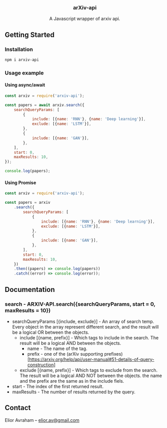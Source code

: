 <p align="center">
  <h3 align="center">arXiv-api</h3>

  <p align="center">
    A Javascript wrapper of arxiv api.
  </p>
</p>

## Getting Started
### Installation

```sh
npm i arxiv-api
```

### Usage example

#### Using async/await
```js
const arxiv = require('arxiv-api');

const papers = await arxiv.search({
	searchQueryParams: [
		{
			include: [{name: 'RNN'}, {name: 'Deep learning'}],
			exclude: [{name: 'LSTM'}],
		},
		{
			include: [{name: 'GAN'}],
		},
	],
	start: 0,
	maxResults: 10,
});

console.log(papers);
```

#### Using Promise
```js
const arxiv = require('arxiv-api');

const papers = arxiv
	.search({
		searchQueryParams: [
			{
				include: [{name: 'RNN'}, {name: 'Deep learning'}],
				exclude: [{name: 'LSTM'}],
			},
			{
				include: [{name: 'GAN'}],
			},
		],
		start: 0,
		maxResults: 10,
	})
	.then((papers) => console.log(papers))
	.catch((error) => console.log(error));
```
## Documentation
### search - ARXIV-API.search({searchQueryParams, start = 0, maxResults = 10})
* searchQueryParams [{include, exclude}] - An array of search temp. Every object in the array represent different search, and the result will be a logical OR between the objects.
	* include [{name, prefix}] - Which tags to include in the search. The result will be a logical AND between the objects.
		* name - The name of the tag.
		* prefix - one of the (arXiv supporting prefixes)[https://arxiv.org/help/api/user-manual#51-details-of-query-construction]
	* exclude [{name, prefix}] - Which tags to exclude from the search. The result will be a logical AND NOT between the objects. the name and the prefix are the same as in the include fiels.
* start - The index of the first returned result.
* maxResults - The number of results returned by the query.

## Contact
Elior Avraham – elior.av@gmail.com

